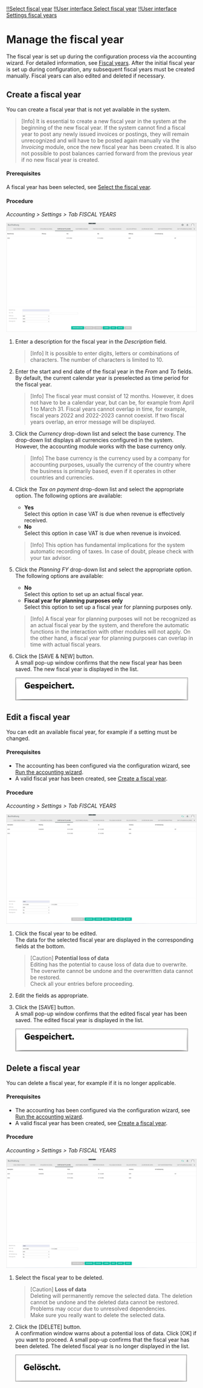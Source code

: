 [!!Select fiscal year](../Operation/01_SelectFiscalYear.md)
[!!User interface Select fiscal year](../UserInterface/00a_FiscalYear.md)
[!!User interface Settings fiscal years](../UserInterface/02d_FiscalYears.md)

[comment]: <> (Link zu Order Management hinzufügen, wenn verfügbar)  

# Manage the fiscal year

The fiscal year is set up during the configuration process via the accounting wizard. For detailed information, see [Fiscal years](./01_RunAccountingWizard.md#fiscal-years). After the initial fiscal year is set up during configuration, any subsequent fiscal years must be created manually. Fiscal years can also edited and deleted if necessary.



## Create a fiscal year

You can create a fiscal year that is not yet available in the system.

> [Info] It is essential to create a new fiscal year in the system at the beginning of the new fiscal year. If the system cannot find a fiscal year to post any newly issued invoices or postings, they will remain unrecognized and will have to be posted again manually via the *Invoicing* module, once the new fiscal year has been created. It is also not possible to post balances carried forward from the previous year if no new fiscal year is created. 

#### Prerequisites

A fiscal year has been selected, see [Select the fiscal year](../Operation/01_SelectFiscalYear.md).

#### Procedure

*Accounting > Settings > Tab FISCAL YEARS*

![Create a fiscal year](../../Assets/Screenshots/RetailSuiteAccounting/Settings/FiscalYears/CreateFiscalYear.png "[Create a fiscal year]")

1. Enter a description for the fiscal year in the *Description* field.

    > [Info] It is possible to enter digits, letters or combinations of characters. The number of characters is limited to 10.

2.  Enter the start and end date of the fiscal year in the *From* and *To* fields. By default, the current calendar year is preselected as time period for the fiscal year.

    > [Info] The fiscal year must consist of 12 months. However, it does not have to be a calendar year, but can be, for example from April 1 to March 31. Fiscal years cannot overlap in time, for example, fiscal years 2022 and 2022-2023 cannot coexist. If two fiscal years overlap, an error message will be displayed.

[comment]: <> (Financial lead: wenn das Wirtschaftsjahr grundsätzlich 12 Monate beinhalten muss, ist das eine Einschränkung, die ggf. programmseitig angepasst werden muss. Bei Unternehmensneugründungen z.B. mitten im Jahr, angenommen im Juli hat dieses neugegründete Unternehmen im ersten Jahr ein "Rumpfwirtschaftsjahr", d.h. von Juli bis Dezember. Das wäre dann mittels unserer Buchhaltung nicht möglich. FETA Ticket?)

3. Click the *Currency* drop-down list and select the base currency. The drop-down list displays all currencies configured in the system. However, the accounting module works with the base currency only.

    > [Info] The base currency is the currency used by a company for accounting purposes, usually the currency of the country where the business is primarily based, even if it operates in other countries and currencies.

4. Click the *Tax on payment* drop-down list and select the appropriate option. The following options are available:

    - **Yes**  
        Select this option in case VAT is due when revenue is effectively received.
    - **No**  
        Select this option in case VAT is due when revenue is invoiced.

    > [Info] This option has fundamental implications for the system automatic recording of taxes. In case of doubt, please check with your tax advisor.

5. Click the *Planning FY* drop-down list and select the appropriate option. The following options are available:  

    - **No**  
        Select this option to set up an actual fiscal year.
    - **Fiscal year for planning purposes only**   
        Select this option to set up a fiscal year for planning purposes only.

    > [Info] A fiscal year for planning purposes will not be recognized as an actual fiscal year by the system, and therefore the automatic functions in the interaction with other modules will not apply. On the other hand, a fiscal year for planning purposes can overlap in time with actual fiscal years.

6. Click the [SAVE & NEW] button.  
    A small pop-up window confirms that the new fiscal year has been saved. The new fiscal year is displayed in the list.

    ![Saved](../../Assets/Screenshots/RetailSuiteAccounting/Settings/FiscalYears/Saved.png "[Saved]")



## Edit a fiscal year

You can edit an available fiscal year, for example if a setting must be changed.

#### Prerequisites

- The accounting has been configured via the configuration wizard, see [Run the accounting wizard](./01_RunAccountingWizard.md).
- A valid fiscal year has been created, see [Create a fiscal year](#create-a-fiscal-year).

#### Procedure

*Accounting > Settings > Tab FISCAL YEARS*

![Edit a fiscal year](../../Assets/Screenshots/RetailSuiteAccounting/Settings/FiscalYears/EditFiscalYear.png "[Edit a fiscal year]")

1. Click the fiscal year to be edited.   
    The data for the selected fiscal year are displayed in the corresponding fields at the bottom.

    > [Caution] **Potential loss of data**   
    Editing has the potential to cause loss of data due to overwrite. The overwrite cannot be undone and the overwritten data cannot be restored.    
    Check all your entries before proceeding.

2. Edit the fields as appropriate.

3. Click the [SAVE] button.   
    A small pop-up window confirms that the edited fiscal year has been saved. The edited fiscal year is displayed in the list.

    ![Saved](../../Assets/Screenshots/RetailSuiteAccounting/Settings/FiscalYears/Saved.png "[Saved]")



## Delete a fiscal year

You can delete a fiscal year, for example if it is no longer applicable.

#### Prerequisites

- The accounting has been configured via the configuration wizard, see [Run the accounting wizard](./01_RunAccountingWizard.md).
- A valid fiscal year has been created, see [Create a fiscal year](#create-a-fiscal-year).

#### Procedure

*Accounting > Settings > Tab FISCAL YEARS*

![Delete a fiscal year](../../Assets/Screenshots/RetailSuiteAccounting/Settings/FiscalYears/EditFiscalYear.png "[Delete a fiscal year]")

1. Select the fiscal year to be deleted.

    > [Caution] **Loss of data**   
    Deleting will permanently remove the selected data. The deletion cannot be undone and the deleted data cannot be restored.       
    Problems may occur due to unresolved dependencies.   
    Make sure you really want to delete the selected data.

2. Click the [DELETE] button.  
    A confirmation window warns about a potential loss of data. Click [OK] if you want to proceed. A small pop-up confirms that the fiscal year has been deleted. The deleted fiscal year is no longer displayed in the list.

    ![Deleted](../../Assets/Screenshots/RetailSuiteAccounting/Settings/FiscalYears/Deleted.png "[Deleted]")
